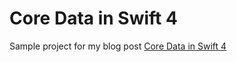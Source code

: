 # Core Data in Swift 4

Sample project for my blog post [Core Data in Swift 4](http://www.vadimbulavin.com/core-data-stack-swift-4/)
